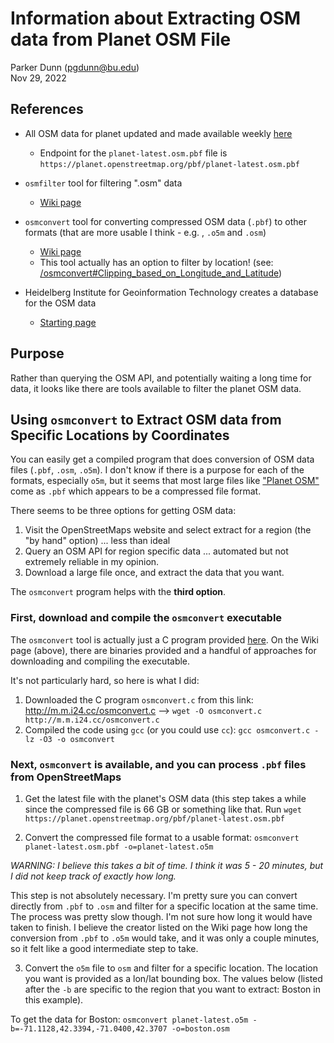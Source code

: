 # Information about Extracting OSM data from Planet OSM File

Parker Dunn (pgdunn@bu.edu)  
Nov 29, 2022

## References

* All OSM data for planet updated and made available weekly [here](https://planet.openstreetmap.org)
  * Endpoint for the `planet-latest.osm.pbf` file is `https://planet.openstreetmap.org/pbf/planet-latest.osm.pbf`

* `osmfilter` tool for filtering ".osm" data
  * [Wiki page](https://wiki.openstreetmap.org/wiki/Osmfilter)

* `osmconvert` tool for converting compressed OSM data (`.pbf`) to other formats (that are more usable I think - e.g.
  , `.o5m` and `.osm`)
  * [Wiki page](https://wiki.openstreetmap.org/wiki/Osmconvert)
  * This tool actually has an option to filter by location! (see: 
    [/osmconvert#Clipping_based_on_Longitude_and_Latitude](https://wiki.openstreetmap.org/wiki/Osmconvert#Clipping_based_on_Longitude_and_Latitude))

* Heidelberg Institute for Geoinformation Technology creates a database for the OSM data
  * [Starting page](https://heigit.org/a-basic-guide-to-osm-data-filtering/)

## Purpose

Rather than querying the OSM API, and potentially waiting a long time for data, it looks like there are tools 
available to filter the planet OSM data.

## Using `osmconvert` to Extract OSM data from Specific Locations by Coordinates

You can easily get a compiled program that does conversion of OSM data files (`.pbf`, `.osm`, `.o5m`). I don't know 
if there is a purpose for each of the formats, especially `o5m`, but it seems that most large files like ["Planet 
OSM"](https://planet.openstreetmap.org) come as `.pbf` which appears to be a compressed file format.

There seems to be three options for getting OSM data:
1. Visit the OpenStreetMaps website and select extract for a region (the "by hand" option) ... less than ideal
2. Query an OSM API for region specific data ... automated but not extremely reliable in my opinion.
3. Download a large file once, and extract the data that you want.

The `osmconvert` program helps with the **third option**.

### First, download and compile the `osmconvert` executable

The `osmconvert` tool is actually just a C program provided [here](http://m.m.i24.cc/osmconvert.c). On the Wiki page 
(above), there are binaries provided and a handful of approaches for downloading and compiling the executable.

It's not particularly hard, so here is what I did:
1. Downloaded the C program `osmconvert.c` from this link: http://m.m.i24.cc/osmconvert.c --> `wget -O osmconvert.c 
   http://m.m.i24.cc/osmconvert.c`
2. Compiled the code using `gcc` (or you could use `cc`): `gcc osmconvert.c -lz -O3 -o osmconvert`

### Next, `osmconvert` is available, and you can process `.pbf` files from OpenStreetMaps

1. Get the latest file with the planet's OSM data (this step takes a while since the compressed file is 66 GB or 
   something like that. Run `wget https://planet.openstreetmap.org/pbf/planet-latest.osm.pbf`

2. Convert the compressed file format to a usable format: `osmconvert planet-latest.osm.pbf -o=planet-latest.o5m`

*WARNING: I believe this takes a bit of time. I think it was 5 - 20 minutes, but I did not keep track of exactly how 
long.*  

This step is not absolutely necessary. I'm pretty sure you can convert directly from `.pbf` to `.osm` and filter for 
a specific location at the same time. The process was pretty slow though. I'm not sure how long it would have taken 
to finish. I believe the creator listed on the Wiki page how long the conversion from `.pbf` to `.o5m` would take, 
and it was only a couple minutes, so it felt like a good intermediate step to take.  

3. Convert the `o5m` file to `osm` and filter for a specific location. The location you want is provided as a 
   lon/lat bounding box. The values below (listed after the `-b` are specific to the region that you want to 
   extract: Boston in this example).

To get the data for Boston: `osmconvert planet-latest.o5m -b=-71.1128,42.3394,-71.0400,42.3707 -o=boston.osm`

